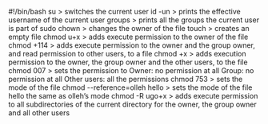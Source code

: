 #!/bin/bash
su > switches the current user
id -un > prints the effective username of the current user
groups > prints all the groups the current user is part of
sudo chown > changes the owner of the file
touch > creates an empty file
chmod u+x  > adds execute permission to the owner of the file
chmod +114 > adds execute permission to the owner and the group owner, and read permission to other users, to a file
chmod +x > adds execution permission to the owner, the group owner and the other users, to the file
chmod 007 > sets the permission to Owner: no permission at all
Group: no permission at all
Other users: all the permissions
chmod 753 > sets the mode of the file
chmod --reference=olleh hello  > sets the mode of the file hello the same as olleh’s mode
chmod -R ugo+x  > adds execute permission to all subdirectories of the current directory for the owner, the group owner and all other users

